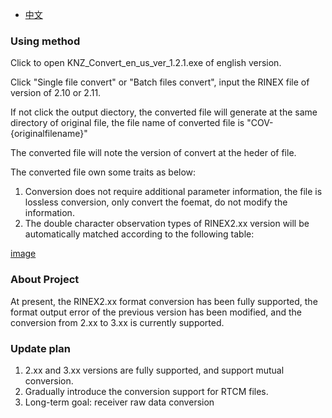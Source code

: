 - [中文](ReadmeCN.md)

### Using method ###

Click to open KNZ_Convert_en_us_ver_1.2.1.exe of english version.

Click "Single file convert" or "Batch files convert", input the RINEX file of version of 2.10 or 2.11.

If not click the output diectory, the converted file will generate at the same directory of original file, 
the file name of converted file is "COV-{originalfilename}"

The converted file will note the version of convert at the heder of file.

The converted file own some traits as below:

1. Conversion does not require additional parameter information,
the file is lossless conversion, only convert the foemat,
do not modify the information. 
2. The double character observation types of RINEX2.xx version will be automatically matched according to the following table:

[image](Convert_chart.jpg)

### About Project ###
At present, the RINEX2.xx format conversion has been fully supported,
the format output error of the previous version has been modified,
and the conversion from 2.xx to 3.xx is currently supported.

### Update plan ###
1. 2.xx and 3.xx versions are fully supported, and support mutual conversion.
2. Gradually introduce the conversion support for RTCM files.
3. Long-term goal: receiver raw data conversion
